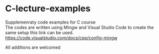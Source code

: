 # C-lecture-examples
Supplemenraty code examples for C course  
The codes are written using Mingw and Visual Studio Code to create the same setup this link can be used.  
https://code.visualstudio.com/docs/cpp/config-mingw  

All additions are welcomed  